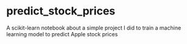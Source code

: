 # predict_stock_prices
A scikit-learn notebook about a simple project I did to train a machine learning model to predict Apple stock prices 
